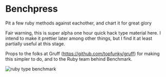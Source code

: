 Benchpress
==========

Pit a few ruby methods against eachother, and chart it for great glory

Fair warning, this is super alpha one hour quick hack type material here. I intend to make it prettier later among other things, but I find it at least partially useful at this stage.

Props to the folks at Gruff (https://github.com/topfunky/gruff) for making this simpler to do, and to the Ruby team behind Benchmark.

![ruby type benchmark](http://i40.tinypic.com/a9oemx.png "Benchmark of Ruby Types")
